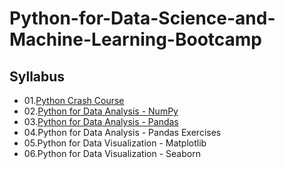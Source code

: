 # Python-for-Data-Science-and-Machine-Learning-Bootcamp

## Syllabus
  - 01.[Python Crash Course](https://github.com/pramit026/Python-for-Data-Science-and-Machine-Learning-Bootcamp-by-JosePortilla-Udemy/tree/main/01.Python-Crash-Course)
  - 02.[Python for Data Analysis - NumPy](https://github.com/pramit026/Python-for-Data-Science-and-Machine-Learning-Bootcamp-by-JosePortilla-Udemy/tree/main/02.Python%20for%20Data%20Analysis%20-%20NumPy)
  - 03.[Python for Data Analysis - Pandas](https://github.com/pramit026/Python-for-Data-Science-and-Machine-Learning-Bootcamp-Overview/tree/main/03.Python%20for%20Data%20Analysis%20-%20Pandas)
  - 04.Python for Data Analysis - Pandas Exercises
  - 05.Python for Data Visualization - Matplotlib
  - 06.Python for Data Visualization - Seaborn
